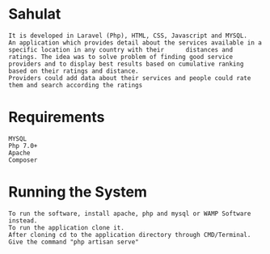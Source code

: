 # Sahulat
	It is developed in Laravel (Php), HTML, CSS, Javascript and MYSQL.
 	An application which provides detail about the services available in a specific location in any country with their 		distances and ratings. The idea was to solve problem of finding good service providers and to display best results based on cumulative ranking based on their ratings and distance.
	Providers could add data about their services and people could rate them and search according the ratings
# Requirements
	MYSQL
	Php 7.0+
	Apache
	Composer
# Running the System
	To run the software, install apache, php and mysql or WAMP Software instead.
	To run the application clone it.
	After cloning cd to the application directory through CMD/Terminal.
	Give the command "php artisan serve"
	
